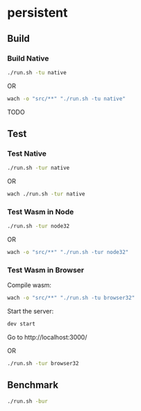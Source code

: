 # persistent

## Build

### Build Native

```sh
./run.sh -tu native
```

OR

```sh
wach -o "src/**" "./run.sh -tu native"
```

TODO

## Test

### Test Native

```sh
./run.sh -tur native
```

OR

```sh
wach ./run.sh -tur native
```

### Test Wasm in Node

```sh
./run.sh -tur node32
```

OR

```sh
wach -o "src/**" "./run.sh -tur node32"
```

### Test Wasm in Browser

Compile wasm:

```sh
wach -o "src/**" "./run.sh -tu browser32"
```

Start the server:

```sh
dev start
```

Go to http://localhost:3000/

OR

```sh
./run.sh -tur browser32
```

## Benchmark

```sh
./run.sh -bur
```
